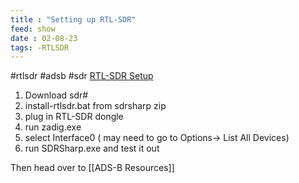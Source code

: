 ```yaml
---
title : "Setting up RTL-SDR"
feed: show
date : 02-08-23
tags: -RTLSDR
---
```


#rtlsdr #adsb #sdr
[RTL-SDR Setup](https://www.rtl-sdr.com/rtl-sdr-quick-start-guide/ "RTL-SDR")

1. Download sdr#
2. install-rtlsdr.bat from sdrsharp zip
3. plug in RTL-SDR dongle
4. run zadig.exe
5. select Interface0 ( may need to go to Options-> List All Devices)
6. run SDRSharp.exe and test it out

Then head over to [[ADS-B Resources]]